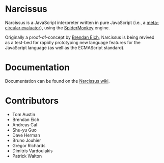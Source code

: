 # Narcissus

Narcissus is a JavaScript interpreter written in pure JavaScript (i.e., a [meta-circular evaluator](http://en.wikipedia.org/wiki/Meta-circular_evaluator)), using the [SpiderMonkey](https://developer.mozilla.org/en-US/docs/Mozilla/Projects/SpiderMonkey) engine.

Originally a proof-of-concept by [Brendan Eich](http://brendaneich.com/), Narcissus is being revived as a test-bed for rapidly prototyping new language features for the JavaScript language (as well as the ECMAScript standard).

# Documentation

Documentation can be found on the [Narcissus wiki](https://github.com/mozilla/narcissus/wiki).

# Contributors

* Tom Austin
* Brendan Eich
* Andreas Gal
* Shu-yu Guo
* Dave Herman
* Bruno Jouhier
* Gregor Richards
* Dimitris Vardoulakis
* Patrick Walton
